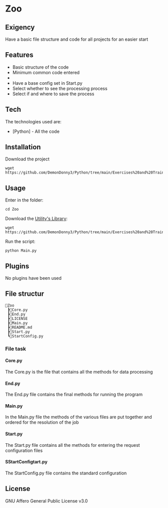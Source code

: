# Zoo
## Exigency
Have a basic file structure and code for all projects for an easier start

## Features

- Basic structure of the code
- Minimum common code entered
- 
- Have a base config set in Start.py
- Select whether to see the processing process
- Select if and where to save the process

## Tech
The technologies used are:

- [Python] - All the code

## Installation
Download the project

```
wget https://github.com/DemonDonny3/Python/tree/main/Exercises%20and%20Training/Exercises/Zoo
```

## Usage
Enter in the folder:

```
cd Zoo
```

Download the [Utility's Library](https://github.com/DemonDonny3/Python/tree/main/Exercises%20and%20Training/Utility/Library):
```
wget https://github.com/DemonDonny3/Python/tree/main/Exercises%20and%20Training/Utility/Library
```

Run the script:

```
python Main.py
```

## Plugins
No plugins have been used

## File structur
```
📂Zoo
 ┣📜Core.py
 ┣📜End.py
 ┣📜LICENSE
 ┣📜Main.py
 ┣📜README.md
 ┣📜Start.py
 ┗📜StartConfig.py
```

### File task
#### Core.py
The Core.py is the file that contains all the methods for data processing

#### End.py
The End.py file contains the final methods for running the program

#### Main.py
In the Main.py file the methods of the various files are put together and ordered for the resolution of the job

#### Start.py
The Start.py file contains all the methods for entering the request configuration files

#### SStartConfigtart.py
The StartConfig.py file contains the standard configuration


## License
GNU Affero General Public License v3.0